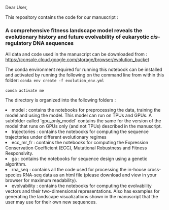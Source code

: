 Dear User,

This repository contains the code for our manuscript : 

### A comprehensive fitness landscape model reveals the evolutionary history and future evolvability of eukaryotic <i>cis</i>-regulatory DNA sequences

All data and code used in the manuscript can be downloaded from : https://console.cloud.google.com/storage/browser/evolution_bucket

The conda environment required for running this notebook can be installed and activated by running the following on the command line from within this folder: 
<code>conda env create -f evolution_env.yml </code>  \
<code>conda activate me</code>


The directory is organized into the following folders :
<li> model : contains the notebooks for preprocessing the data, training the model and using the model. This model can run on TPUs and GPUs. A subfolder called 'gpu_only_model' contains the same for the version of the model that runs on GPUs only (and not TPUs) described in the manuscript.
    
<li> trajectories : contains the notebooks for computing the sequence trajectories under different evolutionary regimes
    
<li> ecc_mr_fr : contains the notebooks for computing the Expression Conservation Coefficient (ECC), Mutational Robustness and Fitness Responsivity.
    
<li> ga : contains the notebooks for sequence design using a genetic algorithm.

<li> rna_seq : contains all the code used for processing the in-house cross-species RNA-seq data as an html file (please download and view in your browser for maximum readability).

<li> evolvability : contains the notebooks for computing the evolvability vectors and their two-dimensional representations. Also has examples for generating the landscape visualizations shown in the manuscript that the user may use for their own new sequences.
    
